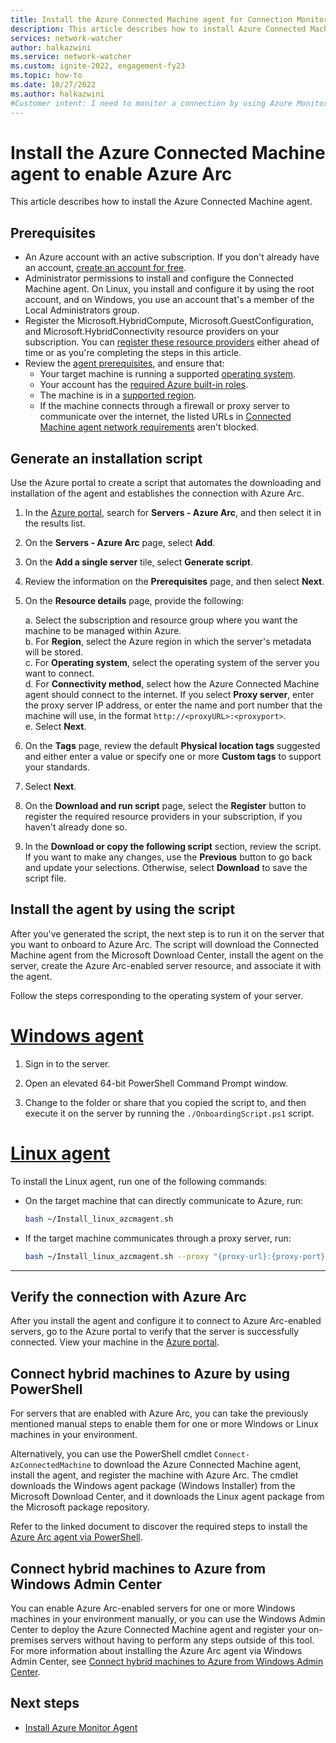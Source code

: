```yaml
---
title: Install the Azure Connected Machine agent for Connection Monitor
description: This article describes how to install Azure Connected Machine agent
services: network-watcher
author: halkazwini
ms.service: network-watcher
ms.custom: ignite-2022, engagement-fy23
ms.topic: how-to
ms.date: 10/27/2022
ms.author: halkazwini
#Customer intent: I need to monitor a connection by using Azure Monitor Agent.
---
```


# Install the Azure Connected Machine agent to enable Azure Arc 

This article describes how to install the Azure Connected Machine agent.

## Prerequisites

* An Azure account with an active subscription. If you don't already have an account, [create an account for free](https://azure.microsoft.com/free/?WT.mc_id=A261C142F).
* Administrator permissions to install and configure the Connected Machine agent. On Linux, you install and configure it by using the root account, and on Windows, you use an account that's a member of the Local Administrators group.
* Register the Microsoft.HybridCompute, Microsoft.GuestConfiguration, and Microsoft.HybridConnectivity resource providers on your subscription. You can [register these resource providers](../azure-arc/servers/prerequisites.md#azure-resource-providers) either ahead of time or as you're completing the steps in this article.
* Review the [agent prerequisites](../azure-arc/servers/prerequisites.md), and ensure that:
  * Your target machine is running a supported [operating system](../azure-arc/servers/prerequisites.md#supported-operating-systems).
  * Your account has the [required Azure built-in roles](../azure-arc/servers/prerequisites.md#required-permissions).
  * The machine is in a [supported region](../azure-arc/overview.md).
  * If the machine connects through a firewall or proxy server to communicate over the internet, the listed URLs in [Connected Machine agent network requirements](../azure-arc/servers/network-requirements.md#urls) aren't blocked.

## Generate an installation script

Use the Azure portal to create a script that automates the downloading and installation of the agent and establishes the connection with Azure Arc.

1. In the [Azure portal](https://portal.azure.com), search for **Servers - Azure Arc**, and then select it in the results list.

1. On the **Servers - Azure Arc** page, select **Add**.

1. On the **Add a single server** tile, select **Generate script**.

1. Review the information on the **Prerequisites** page, and then select **Next**.

1. On the **Resource details** page, provide the following:

   a. Select the subscription and resource group where you want the machine to be managed within Azure.  
   b. For **Region**, select the Azure region in which the server's metadata will be stored.  
   c. For **Operating system**, select the operating system of the server you want to connect.  
   d. For **Connectivity method**, select how the Azure Connected Machine agent should connect to the internet. If you select **Proxy server**, enter the proxy server IP address, or enter the name and port number that the machine will use, in the format `http://<proxyURL>:<proxyport>`.  
   e. Select **Next**.

1. On the **Tags** page, review the default **Physical location tags** suggested and either enter a value or specify one or more **Custom tags** to support your standards. 

1. Select **Next**.

1. On the **Download and run script** page, select the **Register** button to register the required resource providers in your subscription, if you haven't already done so.

1. In the **Download or copy the following script** section, review the script. If you want to make any changes, use the **Previous** button to go back and update your selections. Otherwise, select **Download** to save the script file.

## Install the agent by using the script

After you've generated the script, the next step is to run it on the server that you want to onboard to Azure Arc. The script will download the Connected Machine agent from the Microsoft Download Center, install the agent on the server, create the Azure Arc-enabled server resource, and associate it with the agent.

Follow the steps corresponding to the operating system of your server.

# [Windows agent](#tab/WindowsScript)

1. Sign in to the server.

1. Open an elevated 64-bit PowerShell Command Prompt window.

1. Change to the folder or share that you copied the script to, and then execute it on the server by running the `./OnboardingScript.ps1` script.

# [Linux agent](#tab/LinuxScript)

To install the Linux agent, run one of the following commands:

* On the target machine that can directly communicate to Azure, run:

    ```bash
    bash ~/Install_linux_azcmagent.sh
    ```

* If the target machine communicates through a proxy server, run:

    ```bash
    bash ~/Install_linux_azcmagent.sh --proxy "{proxy-url}:{proxy-port}"
    ```
--- 

## Verify the connection with Azure Arc

After you install the agent and configure it to connect to Azure Arc-enabled servers, go to the Azure portal to verify that the server is successfully connected. View your machine in the [Azure portal](https://aka.ms/hybridmachineportal).

## Connect hybrid machines to Azure by using PowerShell

For servers that are enabled with Azure Arc, you can take the previously mentioned manual steps to enable them for one or more Windows or Linux machines in your environment. 

Alternatively, you can use the PowerShell cmdlet `Connect-AzConnectedMachine` to download the Azure Connected Machine agent, install the agent, and register the machine with Azure Arc. The cmdlet downloads the Windows agent package (Windows Installer) from the Microsoft Download Center, and it downloads the Linux agent package from the Microsoft package repository.

Refer to the linked document to discover the required steps to install the [Azure Arc agent via PowerShell](../azure-arc/servers/onboard-powershell.md).

## Connect hybrid machines to Azure from Windows Admin Center

You can enable Azure Arc-enabled servers for one or more Windows machines in your environment manually, or you can use the Windows Admin Center to deploy the Azure Connected Machine agent and register your on-premises servers without having to perform any steps outside of this tool. For more information about installing the Azure Arc agent via Windows Admin Center, see [Connect hybrid machines to Azure from Windows Admin Center](../azure-arc/servers/onboard-windows-admin-center.md).

## Next steps

- [Install Azure Monitor Agent](connection-monitor-install-azure-monitor-agent.md)

